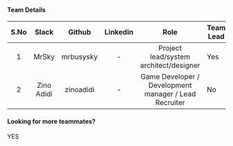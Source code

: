 #### Team Details
| S.No | Slack |   Github  | Linkedin |            Role            | Team Lead |                         Account Number                         |
|:----:|:-----:|:---------:|:--------:|:--------------------------:|-----------|:--------------------------------------------------------------:|
|  1  | MrSky | mrbusysky | - | Project lead/system architect/designer | Yes |fe06754d2dbf23509e975809e9023b620509c1e6618472f16c9659f59e940337|
|  2  | Zino Adidi | zinoadidi | - | Game Developer / Development manager / Lead Recruiter | No |e6877a1a3f9bfbe313c7d2022675c6cf409fcf4eb425793acec4f2d69cb86fcb|

#### Looking for more teammates?
YES
